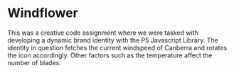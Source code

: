 # Windflower
This was a creative code assignment where we were tasked with developing a dynamic brand identity with the P5 Javascript Library.
The identity in question fetches the current windspeed of Canberra and rotates the icon accordingly. Other factors such as the temperature affect the number of blades. 
